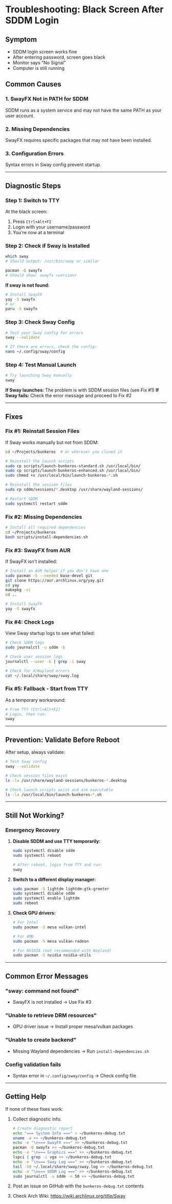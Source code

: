 # Troubleshooting: Black Screen After SDDM Login

## Symptom
- SDDM login screen works fine
- After entering password, screen goes black
- Monitor says "No Signal"
- Computer is still running

## Common Causes

### 1. SwayFX Not in PATH for SDDM
SDDM runs as a system service and may not have the same PATH as your user account.

### 2. Missing Dependencies
SwayFX requires specific packages that may not have been installed.

### 3. Configuration Errors
Syntax errors in Sway config prevent startup.

---

## Diagnostic Steps

### Step 1: Switch to TTY
At the black screen:
1. Press `Ctrl+Alt+F2`
2. Login with your username/password
3. You're now at a terminal

### Step 2: Check if Sway is Installed
```bash
which sway
# Should output: /usr/bin/sway or similar

pacman -Q swayfx
# Should show: swayfx <version>
```

**If sway is not found:**
```bash
# Install SwayFX
yay -S swayfx
# or
paru -S swayfx
```

### Step 3: Check Sway Config
```bash
# Test your Sway config for errors
sway --validate

# If there are errors, check the config:
nano ~/.config/sway/config
```

### Step 4: Test Manual Launch
```bash
# Try launching Sway manually
sway
```

**If Sway launches:** The problem is with SDDM session files (see Fix #1)
**If Sway fails:** Check the error message and proceed to Fix #2

---

## Fixes

### Fix #1: Reinstall Session Files

If Sway works manually but not from SDDM:

```bash
cd ~/Projects/bunkeros  # or wherever you cloned it

# Reinstall the launch scripts
sudo cp scripts/launch-bunkeros-standard.sh /usr/local/bin/
sudo cp scripts/launch-bunkeros-enhanced.sh /usr/local/bin/
sudo chmod +x /usr/local/bin/launch-bunkeros-*.sh

# Reinstall the session files
sudo cp sddm/sessions/*.desktop /usr/share/wayland-sessions/

# Restart SDDM
sudo systemctl restart sddm
```

### Fix #2: Missing Dependencies

```bash
# Install all required dependencies
cd ~/Projects/bunkeros
bash scripts/install-dependencies.sh
```

### Fix #3: SwayFX from AUR

If SwayFX isn't installed:

```bash
# Install an AUR helper if you don't have one
sudo pacman -S --needed base-devel git
git clone https://aur.archlinux.org/yay.git
cd yay
makepkg -si
cd ..

# Install SwayFX
yay -S swayfx
```

### Fix #4: Check Logs

View Sway startup logs to see what failed:

```bash
# Check SDDM logs
sudo journalctl -u sddm -b

# Check user session logs
journalctl --user -b | grep -i sway

# Check for X/Wayland errors
cat ~/.local/share/sway/sway.log
```

### Fix #5: Fallback - Start from TTY

As a temporary workaround:

```bash
# From TTY (Ctrl+Alt+F2)
# Login, then run:
sway
```

---

## Prevention: Validate Before Reboot

After setup, always validate:

```bash
# Test Sway config
sway --validate

# Check session files exist
ls -la /usr/share/wayland-sessions/bunkeros-*.desktop

# Check launch scripts exist and are executable
ls -la /usr/local/bin/launch-bunkeros-*.sh
```

---

## Still Not Working?

### Emergency Recovery

1. **Disable SDDM and use TTY temporarily:**
   ```bash
   sudo systemctl disable sddm
   sudo systemctl reboot
   
   # After reboot, login from TTY and run:
   sway
   ```

2. **Switch to a different display manager:**
   ```bash
   sudo pacman -S lightdm lightdm-gtk-greeter
   sudo systemctl disable sddm
   sudo systemctl enable lightdm
   sudo reboot
   ```

3. **Check GPU drivers:**
   ```bash
   # For Intel
   sudo pacman -S mesa vulkan-intel
   
   # For AMD
   sudo pacman -S mesa vulkan-radeon
   
   # For NVIDIA (not recommended with Wayland)
   sudo pacman -S nvidia nvidia-utils
   ```

---

## Common Error Messages

### "sway: command not found"
- SwayFX is not installed → Use Fix #3

### "Unable to retrieve DRM resources"
- GPU driver issue → Install proper mesa/vulkan packages

### "Unable to create backend"
- Missing Wayland dependencies → Run `install-dependencies.sh`

### Config validation fails
- Syntax error in `~/.config/sway/config` → Check config file

---

## Getting Help

If none of these fixes work:

1. Collect diagnostic info:
   ```bash
   # Create diagnostic report
   echo "=== System Info ===" > ~/bunkeros-debug.txt
   uname -a >> ~/bunkeros-debug.txt
   echo -e "\n=== SwayFX ===" >> ~/bunkeros-debug.txt
   pacman -Q swayfx >> ~/bunkeros-debug.txt
   echo -e "\n=== Graphics ===" >> ~/bunkeros-debug.txt
   lspci | grep -i vga >> ~/bunkeros-debug.txt
   echo -e "\n=== Sway Log ===" >> ~/bunkeros-debug.txt
   tail -50 ~/.local/share/sway/sway.log >> ~/bunkeros-debug.txt
   echo -e "\n=== SDDM Log ===" >> ~/bunkeros-debug.txt
   sudo journalctl -u sddm -n 50 >> ~/bunkeros-debug.txt
   ```

2. Post an issue on GitHub with the `bunkeros-debug.txt` contents

3. Check Arch Wiki: https://wiki.archlinux.org/title/Sway
